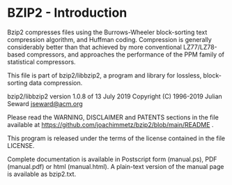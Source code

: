 BZIP2 - Introduction
====================
Bzip2 compresses files using the Burrows-Wheeler block-sorting text compression algorithm, and Huffman coding. Compression is generally considerably better than that achieved by more conventional LZ77/LZ78-based compressors, and approaches the performance of the PPM family of statistical compressors.

This file is part of bzip2/libbzip2, a program and library for
lossless, block-sorting data compression.

bzip2/libbzip2 version 1.0.8 of 13 July 2019
Copyright (C) 1996-2019 Julian Seward <jseward@acm.org>

Please read the WARNING, DISCLAIMER and PATENTS sections in the file
available at https://github.com/joachimmetz/bzip2/blob/main/README .

This program is released under the terms of the license contained in the file LICENSE.

Complete documentation is available in Postscript form (manual.ps),
PDF (manual.pdf) or html (manual.html).  A plain-text version of the
manual page is available as bzip2.txt.